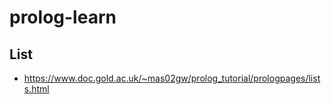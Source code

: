 # prolog-learn


## List
* https://www.doc.gold.ac.uk/~mas02gw/prolog_tutorial/prologpages/lists.html
